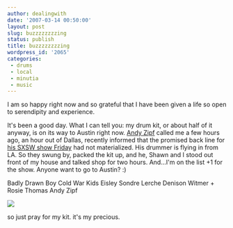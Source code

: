 ```yaml
---
author: dealingwith
date: '2007-03-14 00:50:00'
layout: post
slug: buzzzzzzzzing
status: publish
title: buzzzzzzzzing
wordpress_id: '2065'
categories:
 - drums
 - local
 - minutia
 - music
---
```


I am so happy right now and so grateful that I have been given a life so open
to serendipity and experience.

It's been a good day. What I can tell you: my drum kit, or about half of it
anyway, is on its way to Austin right now. [Andy Zipf][1] called me a few
hours ago, an hour out of Dallas, recently informed that the promised back
line for [his SXSW show Friday][2] had not materialized. His drummer is flying
in from LA. So they swung by, packed the kit up, and he, Shawn and I stood out
front of my house and talked shop for two hours. And...I'm on the list +1 for
the show. Anyone want to go to Austin? :)

Badly Drawn Boy Cold War Kids Eisley Sondre Lerche Denison Witmer + Rosie
Thomas Andy Zipf

![][3]

so just pray for my kit. it's my precious.

   [1]: http://www.andyzipf.com/

   [2]: http://www.donewaiting.com/sxsw/archives/2007/03/paste_sxsw_show.php

   [3]: http://danielsjourney.com/blog/files/2007/03/zipf.jpg

